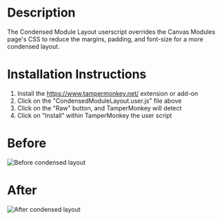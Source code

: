 # Description
The Condensed Module Layout userscript overrides the Canvas Modules page's CSS to reduce the margins, padding, and font-size for a more condensed layout.

# Installation Instructions
1. Install the https://www.tampermonkey.net/ extension or add-on
2. Click on the "CondensedModuleLayout.user.js" file above
3. Click on the "Raw" button, and TamperMonkey will detect 
4. Click on "Install" within TamperMonkey the user script

# Before
![Before condensed layout](https://raw.githubusercontent.com/paulbui/canvas-tweaks/master/modules/img/beforeCondensedLayout.png)

# After
![After condensed layout](https://raw.githubusercontent.com/paulbui/canvas-tweaks/master/modules/img/afterCondensedLayout.png)
